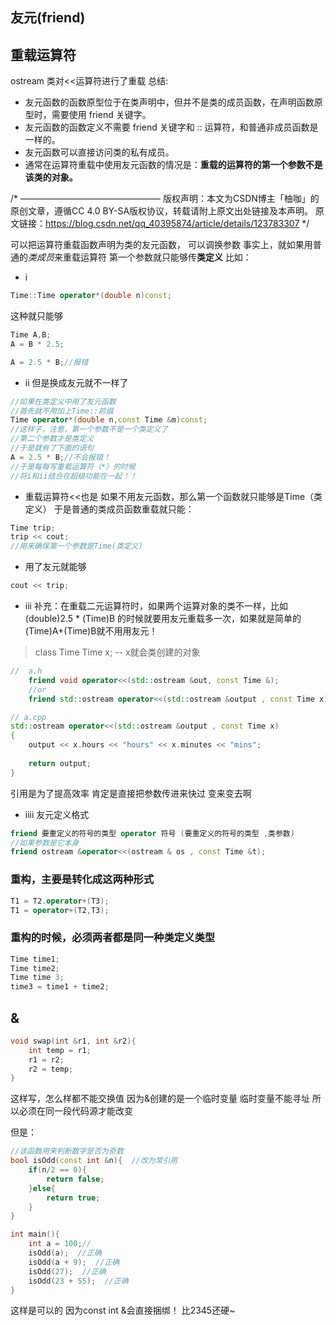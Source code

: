 ## 友元(friend)

## 重载运算符

ostream 类对<<运算符进行了重载
总结:
- 友元函数的函数原型位于在类声明中，但并不是类的成员函数，在声明函数原型时，需要使用 friend 关键字。
- 友元函数的函数定义不需要 friend 关键字和 :: 运算符，和普通非成员函数是一样的。
- 友元函数可以直接访问类的私有成员。
- 通常在运算符重载中使用友元函数的情况是：**重载的运算符的第一个参数不是该类的对象。**

/*
————————————————
版权声明：本文为CSDN博主「柚咖」的原创文章，遵循CC 4.0 BY-SA版权协议，转载请附上原文出处链接及本声明。
原文链接：https://blog.csdn.net/qq_40395874/article/details/123783307
*/

可以把运算符重载函数声明为类的友元函数，
可以调换参数
事实上，就如果用普通的*类成员*来重载运算符
第一个参数就只能够传**类定义**
比如：
- i
```cpp
Time::Time operator*(double n)const;
```
这种就只能够
```cpp
Time A,B;
A = B * 2.5;

A = 2.5 * B;//报错
```
- ii 
但是换成友元就不一样了
```cpp
//如果在类定义中用了友元函数
//首先就不用加上Time::前缀
Time operator*(double n,const Time &m)const;
//这样子，注意，第一个参数不是一个类定义了
//第二个参数才是类定义
//于是就有了下面的语句
A = 2.5 * B;//不会报错！
//于是每每写重载运算符（*）的时候
//将i和ii结合在超级功能在一起！！
```
- 重载运算符<<也是
如果不用友元函数，那么第一个函数就只能够是Time（类定义）
于是普通的类成员函数重载就只能：
```cpp
Time trip;
trip << cout;
//用来确保第一个参数是Time(类定义)
```
- 用了友元就能够
```cpp
cout << trip; 
```

- iii
补充：在重载二元运算符时，如果两个运算对象的类不一样，比如(double)2.5 * (Time)B
的时候就要用友元重载多一次，如果就是简单的(Time)A+(Time)B就不用用友元！

>class Time
> Time x;
> -- x就会类创建的对象

```cpp
//  a.h
    friend void operator<<(std::ostream &out, const Time &);
    //or
    friend std::ostream operator<<(std::ostream &output , const Time x);
```
```cpp
// a.cpp
std::ostream operator<<(std::ostream &output , const Time x)
{
    output << x.hours << "hours" << x.minutes << "mins";
    
    return output;
}
```

引用是为了提高效率
肯定是直接把参数传进来快过
变来变去啊

- iiii
    友元定义格式
```cpp
friend 要重定义的符号的类型 operator 符号 (要重定义的符号的类型 ,类参数)
//如果参数是它本身
friend ostream &operator<<(ostream & os , const Time &t);
```

### 重构，主要是转化成这两种形式
```cpp
T1 = T2.operator+(T3);
T1 = operator+(T2,T3);
```
### 重构的时候，必须两者都是同一种类定义类型
```cpp
Time time1;
Time time2;
Time time 3;
time3 = time1 + time2;
```

## &

```cpp
void swap(int &r1, int &r2){
    int temp = r1;
    r1 = r2;
    r2 = temp;
}
```
这样写，怎么样都不能交换值
因为&创建的是一个临时变量
临时变量不能寻址
所以必须在同一段代码源才能改变


但是：
```cpp
//该函数用来判断数字是否为奇数
bool isOdd(const int &n){  //改为常引用
    if(n/2 == 0){
        return false;
    }else{
        return true;
    }
}

int main(){
    int a = 100;//
	isOdd(a);  //正确
	isOdd(a + 9);  //正确
	isOdd(27);  //正确
	isOdd(23 + 55);  //正确
}
```
这样是可以的
因为const int &会直接捆绑！
比2345还硬~


